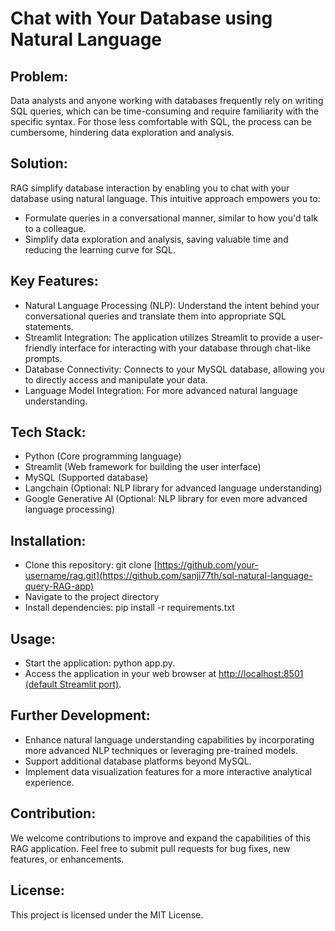 # Chat with Your Database using Natural Language

## Problem:
Data analysts and anyone working with databases frequently rely on writing SQL queries, which can be time-consuming and require familiarity with the specific syntax.
For those less comfortable with SQL, the process can be cumbersome, hindering data exploration and analysis.

## Solution:
RAG simplify database interaction by enabling you to chat with your database using natural language. This intuitive approach empowers you to:
- Formulate queries in a conversational manner, similar to how you'd talk to a colleague.
- Simplify data exploration and analysis, saving valuable time and reducing the learning curve for SQL.

## Key Features:
- Natural Language Processing (NLP): Understand the intent behind your conversational queries and translate them into appropriate SQL statements.
- Streamlit Integration: The application utilizes Streamlit to provide a user-friendly interface for interacting with your database through chat-like prompts.
- Database Connectivity: Connects to your MySQL database, allowing you to directly access and manipulate your data.
- Language Model Integration: For more advanced natural language understanding.

## Tech Stack:
- Python (Core programming language)
- Streamlit (Web framework for building the user interface)
- MySQL (Supported database)
- Langchain (Optional: NLP library for advanced language understanding)
- Google Generative AI (Optional: NLP library for even more advanced language processing)

## Installation:
- Clone this repository: git clone [https://github.com/your-username/rag.git](https://github.com/sanji77th/sql-natural-language-query-RAG-app)
- Navigate to the project directory 
- Install dependencies: pip install -r requirements.txt 

## Usage:
- Start the application: python app.py.
- Access the application in your web browser at [http://localhost:8501 (default Streamlit port)](https://sql-natural-language-query-rag-app.streamlit.app/).

## Further Development:
- Enhance natural language understanding capabilities by incorporating more advanced NLP techniques or leveraging pre-trained models.
- Support additional database platforms beyond MySQL.
- Implement data visualization features for a more interactive analytical experience.

## Contribution:
We welcome contributions to improve and expand the capabilities of this RAG application. Feel free to submit pull requests for bug fixes, new features, or enhancements.

## License:
This project is licensed under the MIT License.
